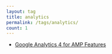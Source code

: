 ```yaml
---
layout: tag
title: analytics
permalink: /tags/analytics/
count: 1
---
```


- [Google Analytics 4 for AMP Features](https://chriskyfung.github.io/amp-affiliately-jekyll-theme/google-analytics-4/)
